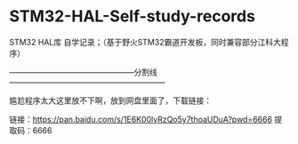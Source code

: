 # STM32-HAL-Self-study-records
STM32 HAL库 自学记录；（基于野火STM32霸道开发板，同时兼容部分江科大程序）

————————————————分割线————————————————————

尴尬程序太大这里放不下啊，放到网盘里面了，下载链接：

链接：https://pan.baidu.com/s/1E6K00lyRzQo5y7thoaUDuA?pwd=6666 
提取码：6666
